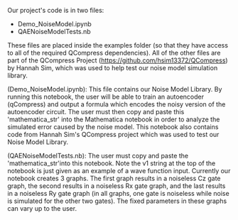 Our project's code is in two files: 
- Demo_NoiseModel.ipynb
- QAENoiseModelTests.nb

These files are placed inside the examples folder (so that they have access to all of the required QCompress dependencies).
All of the other files are part of the QCompress Project (https://github.com/hsim13372/QCompress) by Hannah Sim, which was used to help test our noise model simulation library.

(Demo_NoiseModel.ipynb):
This file contains our Noise Model Library. By running this notebook, the user will be able to train an autoencoder (qCompress) and output a formula which encodes the noisy version of the autoencoder circuit. The user must then copy and paste this 'mathematica_str' into the Mathematica notebook in order to analyze the simulated error caused by the noise model. This notebook also contains code from Hannah Sim's QCompress project which was used to test our Noise Model Library.  

(QAENoiseModelTests.nb):
The user must copy and paste the 'mathematica_str'into this notebook. Note the v1 string at the top of the notebook is just given as an example of a wave function input. Currently our notebook creates 3 graphs. The first graph results in a noiseless Cz gate graph, the second results in a noiseless Rx gate graph, and the last results in a noiseless Ry gate graph (in all graphs, one gate is noiseless while noise is simulated for the other two gates). The fixed parameters in these graphs can vary up to the user. 

